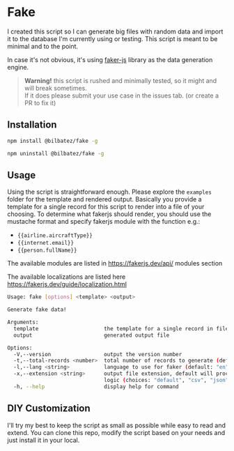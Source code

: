 # Fake

I created this script so I can generate big files with random data and import it to the database I'm currently using or testing. This script is meant to be minimal and to the point.

In case it's not obvious, it's using [faker-js](https://github.com/faker-js/faker) library as the data generation engine.

> **Warning!** this script is rushed and minimally tested, so it might and will break sometimes.  
> If it does please submit your use case in the issues tab. (or create a PR to fix it)

## Installation

```bash
npm install @bilbatez/fake -g
```

```bash
npm uninstall @bilbatez/fake -g
```

## Usage

Using the script is straightforward enough. Please explore the `examples` folder for the template and rendered output. Basically you provide a template for a single record for this script to render into a file of your choosing. To determine what fakerjs should render, you should use the mustache format and specify fakerjs module with the function e.g.:

- `{{airline.aircraftType}}`
- `{{internet.email}}`
- `{{person.fullName}}`

The available modules are listed in <https://fakerjs.dev/api/> modules section

The available localizations are listed here <https://fakerjs.dev/guide/localization.html>

```bash
Usage: fake [options] <template> <output>

Generate fake data!

Arguments:
  template                     the template for a single record in file format
  output                       generated output file

Options:
  -V,--version                 output the version number
  -t,--total-records <number>  total number of records to generate (default: 1000)
  -l,--lang <string>           language to use for faker (default: "en")
  -x,--extension <string>      output file extension, default will process template without any additional
                               logic (choices: "default", "csv", "json")
  -h, --help                   display help for command
```

## DIY Customization

I'll try my best to keep the script as small as possible while easy to read and extend. You can clone this repo, modify the script based on your needs and just install it in your local.
